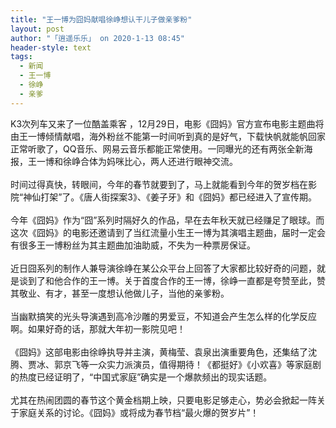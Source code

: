 ```yaml
---
title: "王一博为囧妈献唱徐峥想认干儿子做亲爹粉"
layout: post
author: "「逍遥乐乐」 on 2020-1-13 08:45"
header-style: text
tags:
  - 新闻
  - 王一博
  - 徐峥
  - 亲爹
---
```


<head></head>
<body>
  K3次列车又来了一位酷盖乘客 ，12月29日，电影《囧妈》官方宣布电影主题曲将由王一博倾情献唱，海外粉丝不能第一时间听到真的是好气，下载快帆就能帆回家正常听歌了，QQ音乐、网易云音乐都能正常使用。一同曝光的还有两张全新海报，王一博和徐峥合体为妈咪比心，两人还进行眼神交流。
 <br> 
 <br> 时间过得真快，转眼间，今年的春节就要到了，马上就能看到今年的贺岁档在影院“神仙打架”了。《唐人街探案3》、《姜子牙》和《囧妈》都已经进入了宣传期。
 <br> 
 <br> 今年《囧妈》作为“囧”系列时隔好久的作品，早在去年秋天就已经赚足了眼球。而这次《囧妈》的电影还邀请到了当红流量小生王一博为其演唱主题曲，届时一定会有很多王一博粉丝为其主题曲加油助威，不失为一种票房保证。
 <br> 
 <br> 近日囧系列的制作人兼导演徐峥在某公众平台上回答了大家都比较好奇的问题，就是谈到了和他合作的王一博。关于首度合作的王一博，徐峥一直都是夸赞至此，赞其敬业、有才，甚至一度想认他做儿子，当他的亲爹粉。
 <br> 
 <br> 当幽默搞笑的光头导演遇到高冷沙雕的男爱豆，不知道会产生怎么样的化学反应啊。如果好奇的话，那就大年初一影院见吧！
 <br> 
 <br> 《囧妈》这部电影由徐峥执导并主演，黄梅莹、袁泉出演重要角色，还集结了沈腾、贾冰、郭京飞等一众实力派演员，值得期待！《都挺好》《小欢喜》等家庭剧的热度已经证明了，“中国式家庭”确实是一个爆款频出的现实话题。
 <br> 
 <br> 尤其在热闹团圆的春节这个黄金档期上映，只要电影足够走心，势必会掀起一阵关于家庭关系的讨论。《囧妈》或将成为春节档“最火爆的贺岁片”！
</body>


